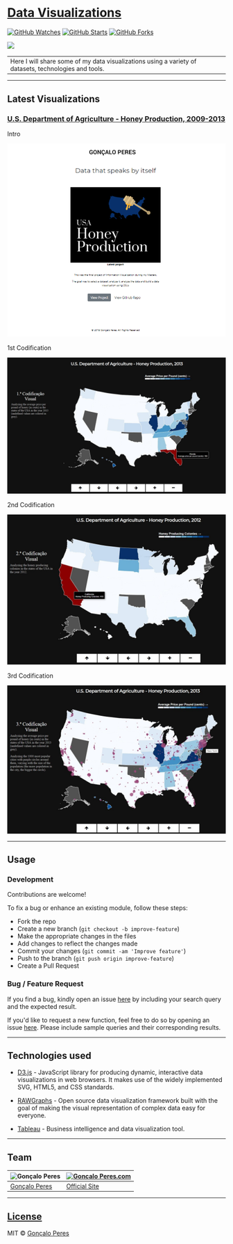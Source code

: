 # [Data Visualizations](https://github.com/goncaloperes/datavisualization)
[![GitHub Watches](https://img.shields.io/github/watchers/goncaloperes/datavisualization?style=social&label=Watch&maxAge=2592000)](https://github.com/goncaloperes/datavisualization/watchers)
[![GitHub Starts](https://img.shields.io/github/stars/goncaloperes/datavisualization?style=social&label=Star&maxAge=2592000)](https://github.com/goncaloperes/datavisualization/stargazers)
[![GitHub Forks](https://img.shields.io/github/forks/goncaloperes/datavisualization.svg?style=social&label=Fork&maxAge=2592000)](https://github.com/goncaloperes/datavisualization/network)

![](https://img.shields.io/badge/License-MIT-green.svg)
<table>
<tr>
<td>
Here I will share some of my data visualizations using a variety of datasets, technologies and tools.
</td>
</tr>
</table>

---

## Latest Visualizations

### [U.S. Department of Agriculture - Honey Production, 2009-2013](http://dataviz.goncaloperes.com/)

Intro

![](https://github.com/goncaloperes/datavisualization/blob/master/snapshots/intro.png)

1st Codification

![](https://github.com/goncaloperes/datavisualization/blob/master/snapshots/dv1.jpg)

2nd Codification

![](https://github.com/goncaloperes/datavisualization/blob/master/snapshots/dv2.jpg)

3rd Codification

![](https://github.com/goncaloperes/datavisualization/blob/master/snapshots/dv3.jpg)


---

## Usage

### Development
Contributions are welcome!

To fix a bug or enhance an existing module, follow these steps:

- Fork the repo
- Create a new branch (`git checkout -b improve-feature`)
- Make the appropriate changes in the files
- Add changes to reflect the changes made
- Commit your changes (`git commit -am 'Improve feature'`)
- Push to the branch (`git push origin improve-feature`)
- Create a Pull Request 

### Bug / Feature Request

If you find a bug, kindly open an issue [here](https://github.com/goncaloperes/datavisualization/issues/new) by including your search query and the expected result.

If you'd like to request a new function, feel free to do so by opening an issue [here](https://github.com/goncaloperes/datavisualization/issues/new). Please include sample queries and their corresponding results.

---

## Technologies used

- [D3.js](https://d3js.org/) - JavaScript library for producing dynamic, interactive data visualizations in web browsers. It makes use of the widely implemented SVG, HTML5, and CSS standards.

- [RAWGraphs](https://rawgraphs.io/) -  Open source data visualization framework built with the goal of making the visual representation of complex data easy for everyone.

- [Tableau](https://www.tableau.com/) -  Business intelligence and data visualization tool.
---

## Team

![Gonçalo Peres](https://pp.userapi.com/c846324/v846324404/7272d/9tPmYL8k_nM.jpg?ava=1)  | [![Goncalo Peres.com](https://media.licdn.com/dms/image/C4D0BAQG-4uKIHXTqFA/company-logo_200_200/0?e=2129500800&v=beta&t=Mn-TfL5EthVcWGFVK1bt0cnA9JG1vH0iHAYnC4WGex4)](https://goncaloperes.com/)
---|---
[Gonçalo Peres](https://github.com/goncaloperes) |[Official Site](https://goncaloperes.com)


---

## [License](https://github.com/goncaloperes/datavisualization/blob/master/LICENSE)

MIT © [Gonçalo Peres](https://goncaloperes.github.io)
